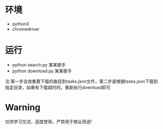 # 环境
+ python3
+ chromedriver

# 运行
+ python search.py 某某歌手
+ python download.py 某某歌手

注:第一步会收集要下载的曲目到tasks.json文件，第二步是根据tasks.json下载到指定目录，如果有下载超时的，重新执行download即可

# Warning
仅供学习交流，适度使用，严禁用于商业用途!
